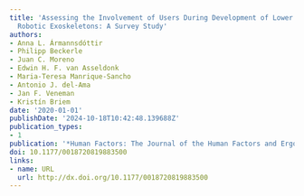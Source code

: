 ```yaml
---
title: 'Assessing the Involvement of Users During Development of Lower Limb Wearable
  Robotic Exoskeletons: A Survey Study'
authors:
- Anna L. Ármannsdóttir
- Philipp Beckerle
- Juan C. Moreno
- Edwin H. F. van Asseldonk
- Maria-Teresa Manrique-Sancho
- Antonio J. del-Ama
- Jan F. Veneman
- Kristín Briem
date: '2020-01-01'
publishDate: '2024-10-18T10:42:48.139688Z'
publication_types:
- 1
publication: '*Human Factors: The Journal of the Human Factors and Ergonomics Society*'
doi: 10.1177/0018720819883500
links:
- name: URL
  url: http://dx.doi.org/10.1177/0018720819883500
---
```

